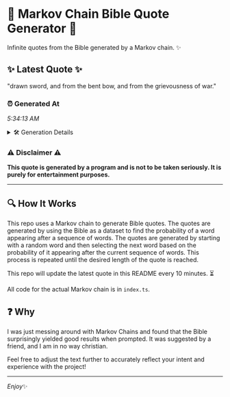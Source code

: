 # 📖 Markov Chain Bible Quote Generator 📖

Infinite quotes from the Bible generated by a Markov chain. ✨

## ✨ Latest Quote ✨
"drawn sword, and from the bent bow, and from the grievousness of war."

### ⏰ Generated At
*5:34:13 AM*

<details>
    <summary>🛠️ Generation Details</summary>
    <p>
        <strong>🌱 Seed:</strong> drawn<br>
        <strong>🔄 Iterations:</strong> 12<br>
        <strong>📜 Context History:</strong><br>[ drawn ]: sword,<br>[ drawn, sword, ]: and<br>[ drawn, sword,, and ]: from<br>[ drawn, sword,, and, from ]: the<br>[ drawn, sword,, and, from, the ]: bent<br>[ drawn, sword,, and, from, the, bent ]: bow,<br>[ sword,, and, from, the, bent, bow, ]: and<br>[ and, from, the, bent, bow,, and ]: from<br>[ from, the, bent, bow,, and, from ]: the<br>[ the, bent, bow,, and, from, the ]: grievousness<br>[ bent, bow,, and, from, the, grievousness ]: of<br>[ bow,, and, from, the, grievousness, of ]: war.<br>
    </p>
</details>

### ⚠️ Disclaimer ⚠️
**This quote is generated by a program and is not to be taken seriously. It is purely for entertainment purposes.**

---

## 🔍 How It Works

This repo uses a Markov chain to generate Bible quotes. The quotes are generated by using the Bible as a dataset to find the probability of a word appearing after a sequence of words. The quotes are generated by starting with a random word and then selecting the next word based on the probability of it appearing after the current sequence of words. This process is repeated until the desired length of the quote is reached.

This repo will update the latest quote in this README every 10 minutes. ⏳

All code for the actual Markov chain is in `index.ts`.

## ❓ Why

I was just messing around with Markov Chains and found that the Bible surprisingly yielded good results when prompted. 
It was suggested by a friend, and I am in no way christian.

Feel free to adjust the text further to accurately reflect your intent and experience with the project!

---

*Enjoy*✨
